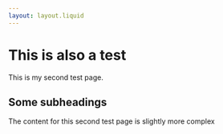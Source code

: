 ```yaml
---
layout: layout.liquid
---
```

# This is also a test

This is my second test page.

## Some subheadings

The content for this second test page is slightly more complex
